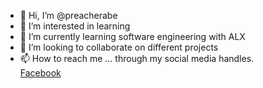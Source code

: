 - 👋 Hi, I’m @preacherabe
- 👀 I’m interested in learning
- 🌱 I’m currently learning software engineering with ALX
- 💞️ I’m looking to collaborate on different projects
- 📫 How to reach me ... through my social media handles. <br>
<a href="https://facebook.com/abraham.adeyemi">Facebook</a>

<!---
preacherabe/preacherabe is a ✨ special ✨ repository because its `README.md` (this file) appears on your GitHub profile.
You can click the Preview link to take a look at your changes.
--->
